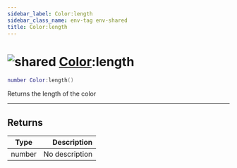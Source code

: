 ```yaml
---
sidebar_label: Color:length
sidebar_class_name: env-tag env-shared
title: Color:length
---
```


# <img src='/img/wiki/shared.png' alt='shared' data-tag='env-tag' /> [Color](../color/README.md):length

```lua
number Color:length()
```

Returns the length of the color<br/>

-----------------
## Returns

| Type   | Description |
| ------ | ----------: |
| number | No description |
